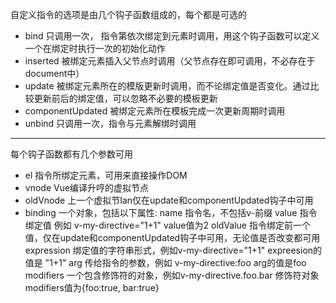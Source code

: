 自定义指令的选项是由几个钩子函数组成的，每个都是可选的

* bind 只调用一次， 指令第依次绑定到元素时调用，用这个钩子函数可以定义一个在绑定时执行一次的初始化动作
* inserted 被绑定元素插入父节点时调用（父节点存在即可调用，不必存在于document中）
* update 被绑定元素所在的模版更新时调用，而不论绑定值是否变化。通过比较更新前后的绑定值，可以忽略不必要的模板更新
* componentUpdated 被绑定元素所在模板完成一次更新周期时调用
* unbind 只调用一次，指令与元素解绑时调用

---

每个钩子函数都有几个参数可用

* el 指令所绑定元素，可用来直接操作DOM
* vnode Vue编译升哼的虚拟节点
* oldVnode 上一个虚拟节Ian仅在update和componentUpdated钩子中可用
* binding 一个对象，包括以下属性:
  name 指令名，不包括v-前缀
  value 指令绑定值 例如 v-my-directive="1+1" value值为2
  oldValue 指令绑定前一个值，仅在update和componentUpdated钩子中可用，无论值是否改变都可用
  expression 绑定值的字符串形式，例如v-my-directive="1+1" expreesion的值是 "1+1"
  arg 传给指令的参数，例如 v-my-directive:foo  arg的值是foo
  modifiers 一个包含修饰符的对象，例如v-my-directive.foo.bar 修饰符对象modifiers值为{foo:true, bar:true}


